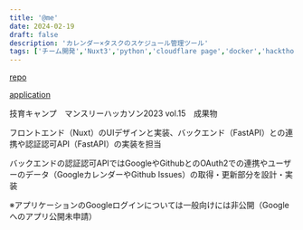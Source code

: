 ```yaml
---
title: '@me'
date: 2024-02-19
draft: false
description: 'カレンダー×タスクのスケジュール管理ツール'
tags: ['チーム開発','Nuxt3','python','cloudflare page','docker','hackthon']
---
```


[repo](https://github.com/polaris-proto/gsstoplproto)

[application](https://at-me.solufit.net)

技育キャンプ　マンスリーハッカソン2023 vol.15　成果物

フロントエンド（Nuxt）のUIデザインと実装、バックエンド（FastAPI）との連携や認証認可API（FastAPI）の実装を担当

バックエンドの認証認可APIではGoogleやGithubとのOAuth2での連携やユーザーのデータ（GoogleカレンダーやGithub Issues）の取得・更新部分を設計・実装

※アプリケーションのGoogleログインについては一般向けには非公開（Googleへのアプリ公開未申請）
